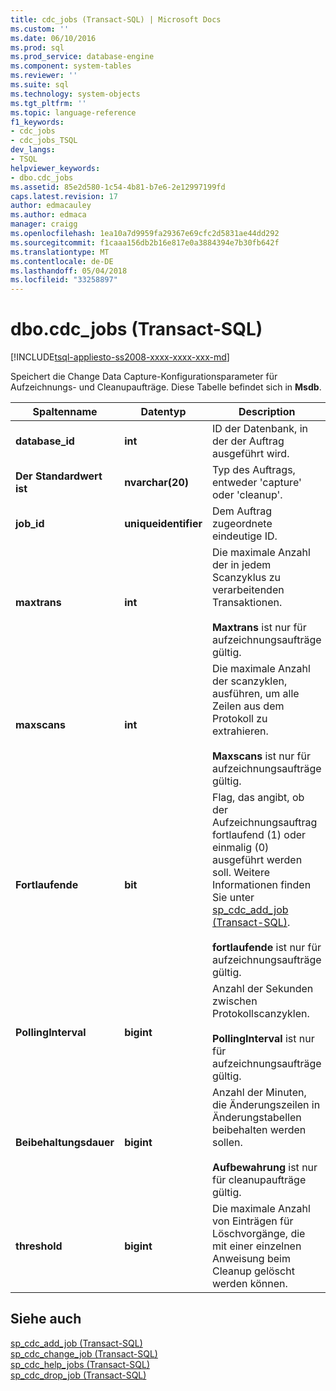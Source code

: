 ```yaml
---
title: cdc_jobs (Transact-SQL) | Microsoft Docs
ms.custom: ''
ms.date: 06/10/2016
ms.prod: sql
ms.prod_service: database-engine
ms.component: system-tables
ms.reviewer: ''
ms.suite: sql
ms.technology: system-objects
ms.tgt_pltfrm: ''
ms.topic: language-reference
f1_keywords:
- cdc_jobs
- cdc_jobs_TSQL
dev_langs:
- TSQL
helpviewer_keywords:
- dbo.cdc_jobs
ms.assetid: 85e2d580-1c54-4b81-b7e6-2e12997199fd
caps.latest.revision: 17
author: edmacauley
ms.author: edmaca
manager: craigg
ms.openlocfilehash: 1ea10a7d9959fa29367e69cfc2d5831ae44dd292
ms.sourcegitcommit: f1caaa156db2b16e817e0a3884394e7b30fb642f
ms.translationtype: MT
ms.contentlocale: de-DE
ms.lasthandoff: 05/04/2018
ms.locfileid: "33258897"
---
```

# <a name="dbocdcjobs-transact-sql"></a>dbo.cdc_jobs (Transact-SQL)
[!INCLUDE[tsql-appliesto-ss2008-xxxx-xxxx-xxx-md](../../includes/tsql-appliesto-ss2008-xxxx-xxxx-xxx-md.md)]

  Speichert die Change Data Capture-Konfigurationsparameter für Aufzeichnungs- und Cleanupaufträge. Diese Tabelle befindet sich in **Msdb**.  
  
 
  
|Spaltenname|Datentyp|Description|  
|-----------------|---------------|-----------------|  
|**database_id**|**int**|ID der Datenbank, in der der Auftrag ausgeführt wird.|  
|**Der Standardwert ist**|**nvarchar(20)**|Typ des Auftrags, entweder 'capture' oder 'cleanup'.|  
|**job_id**|**uniqueidentifier**|Dem Auftrag zugeordnete eindeutige ID.|  
|**maxtrans**|**int**|Die maximale Anzahl der in jedem Scanzyklus zu verarbeitenden Transaktionen.<br /><br /> **Maxtrans** ist nur für aufzeichnungsaufträge gültig.|  
|**maxscans**|**int**|Die maximale Anzahl der scanzyklen, ausführen, um alle Zeilen aus dem Protokoll zu extrahieren.<br /><br /> **Maxscans** ist nur für aufzeichnungsaufträge gültig.|  
|**Fortlaufende**|**bit**|Flag, das angibt, ob der Aufzeichnungsauftrag fortlaufend (1) oder einmalig (0) ausgeführt werden soll. Weitere Informationen finden Sie unter [sp_cdc_add_job &#40;Transact-SQL&#41;](../../relational-databases/system-stored-procedures/sys-sp-cdc-add-job-transact-sql.md).<br /><br /> **fortlaufende** ist nur für aufzeichnungsaufträge gültig.|  
|**PollingInterval**|**bigint**|Anzahl der Sekunden zwischen Protokollscanzyklen.<br /><br /> **PollingInterval** ist nur für aufzeichnungsaufträge gültig.|  
|**Beibehaltungsdauer**|**bigint**|Anzahl der Minuten, die Änderungszeilen in Änderungstabellen beibehalten werden sollen.<br /><br /> **Aufbewahrung** ist nur für cleanupaufträge gültig.|  
|**threshold**|**bigint**|Die maximale Anzahl von Einträgen für Löschvorgänge, die mit einer einzelnen Anweisung beim Cleanup gelöscht werden können.|  
  
## <a name="see-also"></a>Siehe auch  
 [sp_cdc_add_job &#40;Transact-SQL&#41;](../../relational-databases/system-stored-procedures/sys-sp-cdc-add-job-transact-sql.md)   
 [sp_cdc_change_job &#40;Transact-SQL&#41;](../../relational-databases/system-stored-procedures/sys-sp-cdc-change-job-transact-sql.md)   
 [sp_cdc_help_jobs &#40;Transact-SQL&#41;](../../relational-databases/system-stored-procedures/sys-sp-cdc-help-jobs-transact-sql.md)   
 [sp_cdc_drop_job &#40;Transact-SQL&#41;](../../relational-databases/system-stored-procedures/sys-sp-cdc-drop-job-transact-sql.md)  
  
  
